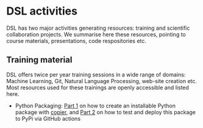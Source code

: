 # DSL activities

DSL has two major activities generating resources: training and scientific collaboration projects. We summarise here these resources, pointing to course materials, presentations, code respositories etc.

## Training material

DSL offers twice per year training sessions in a wide range of domains: Machine Learning, Git, Natural Language Processing, web-site creation etc. Most resources used for these trainings are openly accessible and listed here.

- Python Packaging: [Part 1](https://docs.google.com/presentation/d/1uh8bM8eDEoUghORbIqkxVzB97KF1DOrT874wyLO3whk/edit?usp=sharing) on how to create an installable Python package with [copier](https://copier.readthedocs.io/en/stable/), and [Part 2](https://docs.google.com/presentation/d/1frvjxM-m_HZzKdbahBmyBUYx-zO_pORtnh1_MOHreGA/edit?usp=sharing) on how to test and deploy this package to PyPi via GitHub actions
